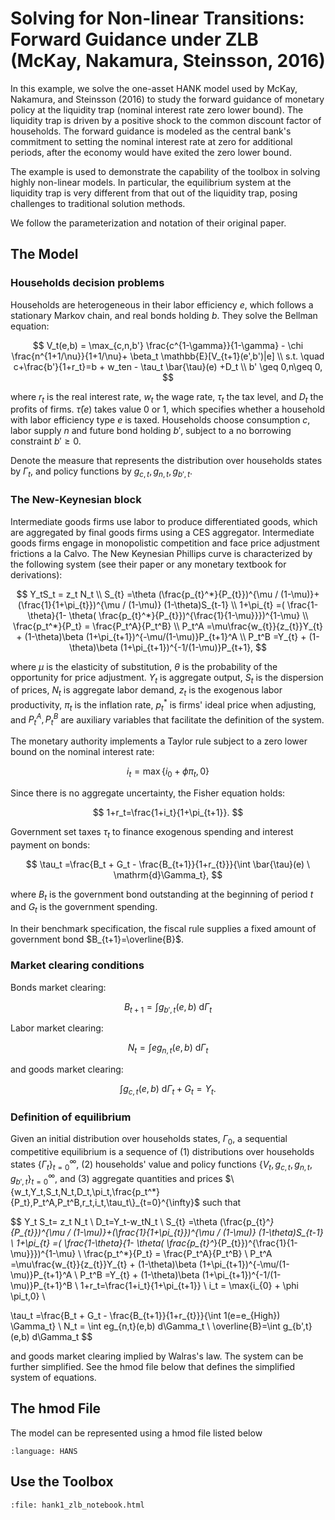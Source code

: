 # Solving for Non-linear Transitions: Forward Guidance under ZLB (McKay, Nakamura, Steinsson, 2016)

In this example, we solve the one-asset HANK model used by McKay, Nakamura, and Steinsson (2016) to study the forward guidance of monetary policy at the liquidity trap (nominal interest rate zero lower bound). The liquidity trap is driven by a positive shock to the common discount factor of households. The forward guidance is modeled as the central bank's commitment to setting the nominal interest rate at zero for additional periods, after the economy would have exited the zero lower bound.

The example is used to demonstrate the capability of the toolbox in solving highly non-linear models. In particular, the equilibrium system at the liquidity trap is very different from that out of the liquidity trap, posing challenges to traditional solution methods.

We follow the parameterization and notation of their original paper.

## The Model

### Households decision problems

Households are heterogeneous in their labor  efficiency $e$, which follows a stationary Markov chain, and real bonds holding $b$. They solve the Bellman equation:

$$
V_t(e,b) = \max_{c,n,b'} \frac{c^{1-\gamma}}{1-\gamma} - \chi \frac{n^{1+1/\nu}}{1+1/\nu}+ \beta_t \mathbb{E}[V_{t+1}(e',b')|e]
\\
s.t. \quad c+\frac{b'}{1+r_t}=b + w_ten - \tau_t \bar{\tau}(e) +D_t
\\
b' \geq 0,n\geq 0,
$$

where $r_t$ is the real interest rate, $w_t$ the wage rate, $\tau_t$ the tax level, and $D_t$ the profits of firms. $\bar{\tau}(e)$ takes value 0 or 1, which specifies whether a household with labor efficiency type $e$ is taxed. Households  choose consumption $c$, labor supply $n$ and future bond holding $b'$, subject to a no borrowing constraint $b' \geq 0$.

Denote the measure that represents the distribution over households states by $\Gamma_t$, and policy functions by $g_{c,t},g_{n,t},g_{b',t}$.

### The New-Keynesian block

Intermediate goods firms use labor to produce differentiated goods, which are aggregated by final goods firms using a CES aggregator.  Intermediate goods firms engage in monopolistic competition and face price adjustment frictions a la Calvo. The New Keynesian Phillips curve is characterized by the following system (see their paper or any monetary textbook for derivations):

$$
Y_tS_t = z_t  N_t
\\
S_{t} =\theta (\frac{p_{t}^*}{P_{t}})^{\mu / (1-\mu)}+(\frac{1}{1+\pi_{t}})^{\mu / (1-\mu)} (1-\theta)S_{t-1}
\\
1+\pi_{t} =( \frac{1-\theta}{1- \theta( \frac{p_{t}^*}{P_{t}})^{\frac{1}{1-\mu}}})^{1-\mu}
\\
\frac{p_t^*}{P_t} = \frac{P_t^A}{P_t^B}
\\
P_t^A =\mu\frac{w_{t}}{z_{t}}Y_{t} + (1-\theta)\beta (1+\pi_{t+1})^{-\mu/(1-\mu)}P_{t+1}^A
\\
P_t^B =Y_{t} + (1-\theta)\beta (1+\pi_{t+1})^{-1/(1-\mu)}P_{t+1},
$$

where $\mu$ is the elasticity of  substitution, $\theta$ is the probability of the opportunity for price adjustment. $Y_t$ is aggregate output, $S_t$ is the dispersion of prices, $N_t$ is aggregate labor demand, $z_t$ is the exogenous labor productivity, $\pi_t$ is the inflation rate, $p_t^*$ is firms' ideal price when adjusting, and $P_t^A,P_t^B$ are auxiliary variables that facilitate the definition of the system.

The monetary authority implements a Taylor rule subject to a zero lower bound on the nominal interest rate:

$$
i_t = \max\{i_{0} + \phi \pi_t,0\}
$$

Since there is no aggregate uncertainty, the Fisher equation holds:

$$
1+r_t=\frac{1+i_t}{1+\pi_{t+1}}.
$$

Government set taxes $\tau_t$ to finance exogenous spending and interest payment on bonds:

$$
\tau_t =\frac{B_t + G_t - \frac{B_{t+1}}{1+r_{t}}}{\int \bar{\tau}(e) \ \mathrm{d}\Gamma_t},
$$

where $B_t$ is the government bond outstanding at the beginning of period $t$ and $G_t$ is the government spending.

In their benchmark specification, the fiscal rule supplies a fixed amount of government bond $B_{t+1}=\overline{B}$.

### Market clearing conditions

Bonds market clearing:

$$
B_{t+1}=\int g_{b',t}(e,b) \ \mathrm{d}\Gamma_t
$$

Labor market clearing:

$$
N_t = \int eg_{n,t}(e,b) \ \mathrm{d}\Gamma_t
$$

and goods market clearing:

$$
\int g_{c,t}(e,b) \ \mathrm{d} \Gamma_t + G_t = Y_t.
$$


### Definition of equilibrium

Given an initial distribution over households states, $\Gamma_0$, a sequential competitive equilibrium is a sequence of (1) distributions over households states $\{\Gamma_t\}_{t=0}^{\infty}$, (2) households' value and policy functions $\{V_t,g_{c,t},g_{n,t},g_{b',t}\}_{t=0}^{\infty}$, and (3) aggregate quantities and prices $\{w_t,Y_t,S_t,N_t,D_t,\pi_t,\frac{p_t^*}{P_t},P_t^A,P_t^B,r_t,i_t,\tau_t\}_{t=0}^{\infty}$ such that

$$
Y_t S_t= z_t N_t
\\
D_t=Y_t-w_tN_t
\\
S_{t} =\theta (\frac{p_{t}^*}{P_{t}})^{\mu / (1-\mu)}+(\frac{1}{1+\pi_{t}})^{\mu / (1-\mu)} (1-\theta)S_{t-1}
\\
1+\pi_{t} =( \frac{1-\theta}{1- \theta( \frac{p_{t}^*}{P_{t}})^{\frac{1}{1-\mu}}})^{1-\mu}
\\
\frac{p_t^*}{P_t} = \frac{P_t^A}{P_t^B}
\\
P_t^A =\mu\frac{w_{t}}{z_{t}}Y_{t} + (1-\theta)\beta (1+\pi_{t+1})^{-\mu/(1-\mu)}P_{t+1}^A
\\
P_t^B =Y_{t} + (1-\theta)\beta (1+\pi_{t+1})^{-1/(1-\mu)}P_{t+1}^B
\\
1+r_t=\frac{1+i_t}{1+\pi_{t+1}}
\\
i_t = \max\{i_{0} + \phi \pi_t,0\}
\\

\tau_t =\frac{B_t + G_t - \frac{B_{t+1}}{1+r_{t}}}{\int 1(e=e_{High}) \Gamma_t}
\\
N_t = \int eg_{n,t}(e,b) d\Gamma_t
\\
\overline{B}=\int g_{b',t}(e,b) d\Gamma_t
$$

and goods market clearing  implied by Walras's law. The system can be further simplified. See the hmod file below that defines the simplified system of equations.

## The hmod File

The model can be represented using a hmod file listed below

```{literalinclude} hank1.hmod
:language: HANS
```

## Use the Toolbox

```{raw} html
:file: hank1_zlb_notebook.html
```

